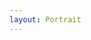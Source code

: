 ```yaml
---
layout: Portrait
---
```


<script type="text/javascript">
    ajaxload('Portrait', 'Schueleraustausch');
</script>
